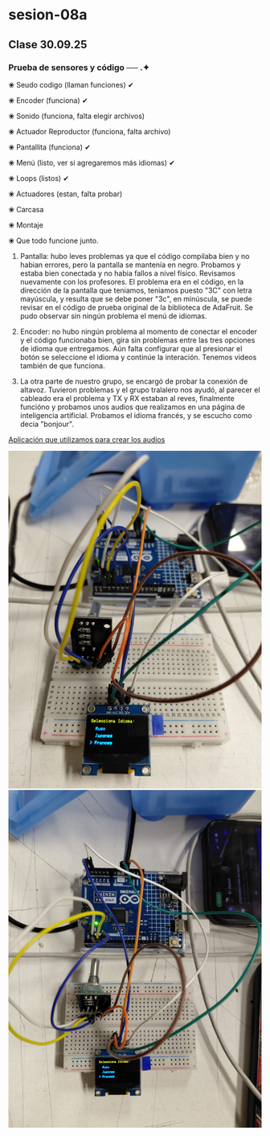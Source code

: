# sesion-08a
## Clase 30.09.25

### Prueba de sensores y código ── .✦


❀ Seudo codigo (llaman funciones) ✔

❀ Encoder (funciona) ✔

❀ Sonido (funciona, falta elegir archivos)

❀ Actuador Reproductor (funciona, falta archivo)

❀ Pantallita (funciona) ✔

❀ Menú (listo, ver si agregaremos más idiomas) ✔

❀ Loops (listos) ✔

❀ Actuadores (estan, falta probar)

❀ Carcasa

❀ Montaje

❀ Que todo funcione junto.



1. Pantalla: hubo leves problemas ya que el código compilaba bien y no habian errores, pero la pantalla se mantenía en negro. Probamos y estaba bien conectada y no habia fallos a nivel físico. Revisamos nuevamente con los profesores. El problema era en el código, en la dirección de la pantalla que teniamos, teniamos puesto "3C" con letra mayúscula, y resulta que se debe poner "3c", en minúscula, se puede revisar en el código de prueba original de la biblioteca de AdaFruit. Se pudo observar sin ningún problema el menú de idiomas.

2. Encoder: no hubo ningún problema al momento de conectar el encoder y el código funcionaba bien, gira sin problemas entre las tres opciones de idioma que entregamos. Aún falta configurar que al presionar el botón se seleccione el idioma y continúe la interación. Tenemos videos también de que funciona.

3. La otra parte de nuestro grupo, se encargó de probar la conexión de altavoz. Tuvieron problemas y el grupo tralalero nos ayudó, al parecer el cableado era el problema y TX y RX estaban al reves, finalmente funcióno y probamos unos audios que realizamos en una página de inteligencia artificial. Probamos el idioma francés, y se escucho como decia "bonjour".

[Aplicación que utilizamos para crear los audios](https://www.narakeet.com/)


![En clase](./imagenes/clase1.jpg)
![En clase](./imagenes/clase2.jpg)
